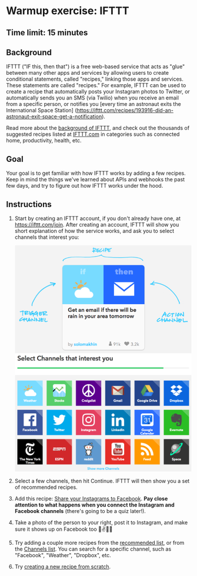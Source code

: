 # Warmup exercise: IFTTT
## Time limit: 15 minutes

## Background

IFTTT ("IF this, then that") is a free web-based service that acts as "glue"
between many other apps and services by allowing users to create conditional
statements, called "recipes," linking those apps and services. These statements
are called "recipes." For example, IFTTT can be used to create a recipe that
automatically posts your Instagram photos to Twitter, or automatically sends you
an SMS (via Twilio) when you receive an email from a specific person, or
notifies you [every time an astronaut exits the International Space Station]
(https://ifttt.com/recipes/193916-did-an-astronaut-exit-space-get-a-notification).

Read more about the [background of IFTTT](https://en.wikipedia.org/wiki/IFTTT),
and check out the thousands of suggested recipes listed at
[IFTTT.com](https://ifttt.com/) in categories such as connected home,
productivity, health, etc.

## Goal

Your goal is to get familiar with how IFTTT works by adding a few recipes. Keep
in mind the things we've learned about APIs and webhooks the past few days, and
try to figure out how IFTTT works under the hood.

## Instructions

1. Start by creating an IFTTT account, if you don't already have one, at
   https://ifttt.com/join. After creating an account, IFTTT will show you short
   explanation of how the service works, and ask you to select channels that
   interest you:

   ![signup 1](img/signup1.png)
   ![signup 2](img/signup2.png)

1. Select a few channels, then hit Continue. IFTTT will then show you a set of
   recommended recipes.
1. Add this recipe: [Share your Instagrams to
   Facebook](https://ifttt.com/recipes/507-share-your-instagrams-to-facebook).
   **Pay close attention to what happens when you connect the Instagram and
   Facebook channels** (there's going to be a quiz later!).
1. Take a photo of the person to your right, post it to Instagram, and make sure
   it shows up on Facebook too 📸✌️🙆🙄
1. Try adding a couple more recipes from the [recommended
   list](https://ifttt.com/recipes), or from the [Channels
   list](https://ifttt.com/channels). You can search for a specific channel,
   such as "Facebook", "Weather", "Dropbox", etc.
1. Try [creating a new recipe from
   scratch](https://ifttt.com/myrecipes/personal/new).

